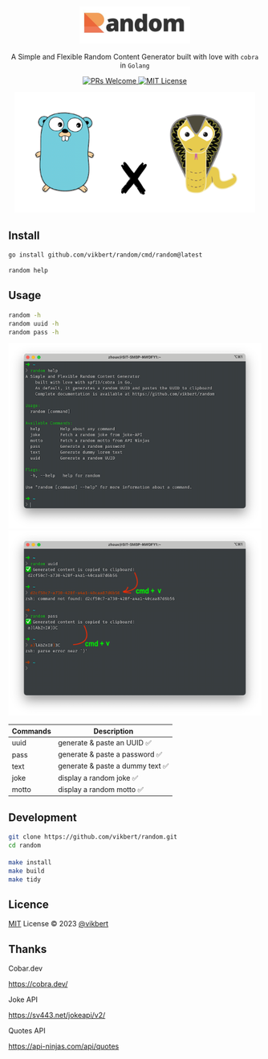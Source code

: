 <div align="center">
    <img src="https://raw.githubusercontent.com/vikbert/random/main/assets/logo.jpg" width="220px" alt="random"/>
    <p>A Simple and Flexible Random Content Generator built with love with <code>cobra</code> in <code>Golang</code></p>
</div>

<p align="center">
    <a href="#">
        <img src="https://img.shields.io/badge/PRs-Welcome-brightgreen.svg?style=flat-square" alt="PRs Welcome"/>
    </a>
    <a href="#">
        <img src="https://img.shields.io/badge/License-MIT-brightgreen.svg?style=flat-square" alt="MIT License"/>
    </a>
</p>

<div align="center">
    <img src="https://raw.githubusercontent.com/vikbert/random/main/assets/gocobra.png" width="480px" alt="random"/>
</div>


## Install

```bash
go install github.com/vikbert/random/cmd/random@latest
```

```bash
random help
```

## Usage

```bash
random -h
random uuid -h
random pass -h
```

![](assets/help.png)
![](assets/usage.png)


| Commands  | Description |
|---|---|
| uuid  | generate & paste an UUID ✅ |
| pass | generate & paste a password ✅ |
| text  |  generate & paste a dummy text ✅ |
| joke  |  display a random joke ✅ |
| motto  |  display a random motto ✅ |

## Development

```bash
git clone https://github.com/vikbert/random.git
cd random

make install
make build
make tidy
```

## Licence

[MIT](./LICENSE) License © 2023 [@vikbert](https://vikbert.github.io/)


## Thanks

Cobar.dev

https://cobra.dev/

Joke API

https://sv443.net/jokeapi/v2/

Quotes API

https://api-ninjas.com/api/quotes
